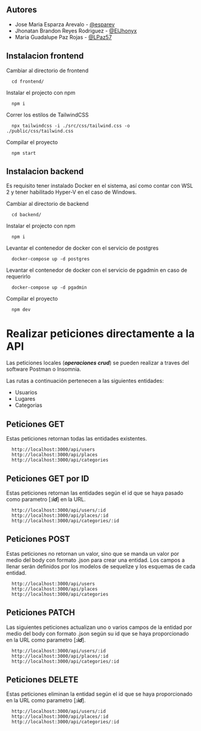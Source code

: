 ## Autores

- Jose Maria Esparza Arevalo - [@esparev](https://github.com/esparev)
- Jhonatan Brandon Reyes Rodriguez - [@ElJhonyx](https://github.com/ElJhonyx)
- Maria Guadalupe Paz Rojas - [@LPaz57](https://github.com/LPaz57)

## Instalacion frontend

Cambiar al directorio de frontend

```
  cd frontend/
```

Instalar el projecto con npm

```
  npm i
```

Correr los estilos de TailwindCSS

```
  npx tailwindcss -i ./src/css/tailwind.css -o ./public/css/tailwind.css
```

Compilar el proyecto

```
  npm start
```

## Instalacion backend

Es requisito tener instalado Docker en el sistema, así como contar con WSL 2 y tener habilitado Hyper-V en el caso de Windows.

Cambiar al directorio de backend

```
  cd backend/
```

Instalar el projecto con npm

```
  npm i
```

Levantar el contenedor de docker con el servicio de postgres
```
  docker-compose up -d postgres
```

Levantar el contenedor de docker con el servicio de pgadmin en caso de requerirlo
```
  docker-compose up -d pgadmin
```

Compilar el proyecto

```
  npm dev
```

# Realizar peticiones directamente a la API

Las peticiones locales (***operaciones crud***) se pueden realizar a traves del software Postman o Insomnia.

Las rutas a continuación pertenecen a las siguientes entidades:
- Usuarios
- Lugares
- Categorias

## Peticiones GET

Estas peticiones retornan todas las entidades existentes.

```
  http://localhost:3000/api/users
  http://localhost:3000/api/places
  http://localhost:3000/api/categories
```

## Peticiones GET por ID

Estas peticiones retornan las entidades según el id que se haya pasado como parametro [***:id***] en la URL.

```
  http://localhost:3000/api/users/:id
  http://localhost:3000/api/places/:id
  http://localhost:3000/api/categories/:id
```

## Peticiones POST

Estas peticiones no retornan un valor, sino que se manda un valor por medio del body con formato .json para crear una entidad. Los campos a llenar serán definidos por los modelos de sequelize y los esquemas de cada entidad.

```
  http://localhost:3000/api/users
  http://localhost:3000/api/places
  http://localhost:3000/api/categories
```

## Peticiones PATCH

Las siguientes peticiones actualizan uno o varios campos de la entidad por medio del body con formato .json según su id que se haya proporcionado en la URL como parametro [***:id***].

```
  http://localhost:3000/api/users/:id
  http://localhost:3000/api/places/:id
  http://localhost:3000/api/categories/:id
```

## Peticiones DELETE

Estas peticiones eliminan la entidad según el id que se haya proporcionado en la URL como parametro [***:id***].

```
  http://localhost:3000/api/users/:id
  http://localhost:3000/api/places/:id
  http://localhost:3000/api/categories/:id
```
